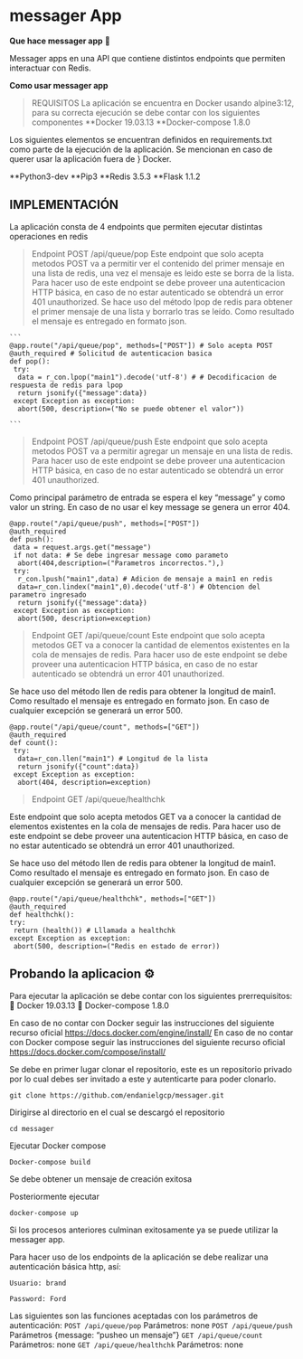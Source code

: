 # messager App

**Que hace messager app** :speech_balloon:

Messager apps en una API que  contiene distintos endpoints que permiten interactuar con Redis.

**Como usar messager app**

 >REQUISITOS
  La aplicación se encuentra en Docker usando alpine3:12, para su correcta ejecución se debe contar con los siguientes componentes
   **Docker 19.03.13
 	 **Docker-compose 1.8.0

  Los siguientes elementos se encuentran definidos en requirements.txt como parte de la ejecución de la aplicación. Se mencionan en caso de querer usar la aplicación fuera de  } 
  Docker.

  **Python3-dev
  **Pip3
  **Redis 3.5.3
  **Flask 1.1.2

 ## IMPLEMENTACIÓN
 
 La aplicación consta de 4 endpoints que permiten ejecutar distintas operaciones en redis


> Endpoint POST /api/queue/pop
 Este endpoint que solo acepta metodos POST va a permitir ver el contenido del primer mensaje en una lista de redis, una vez el mensaje es leido este se borra de la lista. Para  hacer uso de este endpoint se debe proveer una autenticacion HTTP básica, en caso de no estar autenticado se obtendrá un error 401 unauthorized. Se hace uso del método lpop de redis para obtener el primer mensaje de una lista y borrarlo tras se leído.  Como resultado el mensaje es entregado en formato json.

    ```
    @app.route("/api/queue/pop", methods=["POST"]) # Solo acepta POST
    @auth_required # Solicitud de autenticacion basica
    def pop():
     try:
      data = r_con.lpop("main1").decode('utf-8') # # Decodificacion de respuesta de redis para lpop
      return jsonify({"message":data})
     except Exception as exception:
      abort(500, description=("No se puede obtener el valor"))

    ```

 > Endpoint POST /api/queue/push
 Este endpoint que solo acepta metodos POST va a permitir agregar un  mensaje en una lista de redis. Para hacer uso de este endpoint se debe proveer una autenticacion HTTP básica, en caso de no estar autenticado se obtendrá un error 401 unauthorized.

 Como principal parámetro de entrada se espera el key “message” y como valor un string. En caso de no usar el key message se genera un error  404.
 
 ```
@app.route("/api/queue/push", methods=["POST"])
@auth_required
def push():
  data = request.args.get("message")
  if not data: # Se debe ingresar message como parameto
   abort(404,description=("Parametros incorrectos."),)
  try:
   r_con.lpush("main1",data) # Adicion de mensaje a main1 en redis
   data=r_con.lindex("main1",0).decode('utf-8') # Obtencion del parametro ingresado
   return jsonify({"message":data})
  except Exception as exception:
   abort(500, description=exception)
```

> Endpoint GET /api/queue/count
 Este endpoint que solo acepta metodos GET  va a conocer la cantidad de elementos existentes en la cola de mensajes de redis. Para hacer uso de este endpoint se debe proveer una autenticacion HTTP básica, en caso de no estar autenticado se obtendrá un error 401 unauthorized.

 Se hace uso del método llen de redis para obtener la longitud de  main1.  Como resultado el mensaje es entregado en formato json. En caso de cualquier excepción  se generará un error 500.
```
@app.route("/api/queue/count", methods=["GET"])
@auth_required
def count():
 try:
  data=r_con.llen("main1") # Longitud de la lista
  return jsonify({"count":data})
 except Exception as exception:
  abort(404, description=exception)
 ``` 
> 	Endpoint GET /api/queue/healthchk

 Este endpoint que solo acepta metodos GET  va a conocer la cantidad de elementos existentes en la cola de mensajes de redis. Para hacer uso de este endpoint se debe proveer una autenticacion HTTP básica, en caso de no estar autenticado se obtendrá un error 401 unauthorized.

 Se hace uso del método llen de redis para obtener la longitud de  main1.  Como resultado el mensaje es entregado en formato json. En caso de cualquier excepción  se generará un error 500.
 ```
 @app.route("/api/queue/healthchk", methods=["GET"])
@auth_required
def healthchk():
 try:
  return (health()) # Lllamada a healthchk
 except Exception as exception:
  abort(500, description=("Redis en estado de error))
```

## Probando la aplicacion  ⚙️

Para ejecutar la aplicación se debe contar con los siguientes prerrequisitos:
	Docker 19.03.13
	Docker-compose 1.8.0

En caso de no contar con Docker seguir las instrucciones del siguiente recurso oficial
https://docs.docker.com/engine/install/
En caso de no contar con Docker compose seguir las instrucciones del siguiente recurso oficial
https://docs.docker.com/compose/install/

Se debe en primer lugar clonar el repositorio, este es un repositorio privado por lo cual debes ser invitado a este y autenticarte para poder clonarlo.

`git clone https://github.com/endanielgcp/messager.git`

Dirigirse al directorio en el cual se descargó el repositorio

`cd messager`

Ejecutar Docker compose

`Docker-compose build`

Se debe obtener un mensaje de creación exitosa
 
Posteriormente ejecutar 

`docker-compose up`
 
Si los procesos anteriores culminan exitosamente ya se puede utilizar la messager app.

Para hacer uso de los endpoints de la aplicación se debe realizar una autenticación básica http, así:

`Usuario: brand`

`Password: Ford`

 
Las siguientes son las funciones aceptadas con los parámetros de autenticación:
`POST /api/queue/pop`
   Parámetros: none
`POST /api/queue/push`
    Parámetros {message: “pusheo un mensaje”}
`GET /api/queue/count`
   Parámetros: none
`GET /api/queue/healthchk`
   Parámetros: none
